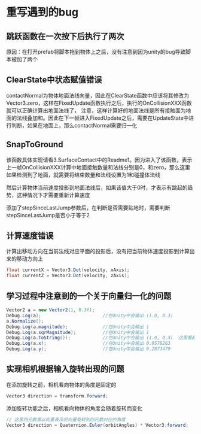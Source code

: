 # 重写遇到的bug

## 跳跃函数在一次按下后执行了两次
原因：在打开prefab将脚本拖到物体上之后，没有注意到因为unity的bug导致脚本被加了两个

## ClearState中状态赋值错误
contactNormal为物体地面法线向量，因此在ClearState函数中应该将其修改为Vector3.zero，这样在FixedUpdate函数执行之后，执行的OnCollisionXXX函数就可以正确计算出地面法线了，
注意，这样计算好的地面法线是所有接触面为地面的法线叠加和。因此在下一帧进入FixedUpdate之后，需要在UpdateState中进行判断，如果在地面上，那么contactNormal需要归一化

## SnapToGround
该函数具体实现请看3.SurfaceContact中的Readme1。因为进入了该函数，表示上一帧OnCollisionXXX计算中地面接触数量和法线分别是0，和zero，那么这里如果检测到了地面，就需要将结束数量和法线设置为1和碰撞体法线

然后计算物体当前速度投影到地面法线后，如果该值大于0时，才表示有跳起的趋势，这种情况下才需要重新计算速度

添加了stepSinceLastJump参数后，在判断是否需要贴地时，需要判断stepSinceLastJump是否小于等于2


## 计算速度错误
计算出移动方向在当前法线对应平面的投影后，没有把当前物体速度投影到计算出来的移动方向上
```csharp
float currentX = Vector3.Dot(velocity, xAxis);
float currentZ = Vector3.Dot(velocity, zAxis);
```

## 学习过程中注意到的一个关于向量归一化的问题
```csharp
Vector2 a = new Vector2(1, 0.3f);
Debug.Log(a);                       //在Unity中会输出 (1.0, 0.3)
a.Normalize();
Debug.Log(a.magnitude);             //在Unity中会输出 1
Debug.Log(a.sqrMagnitude);          //在Unity中会输出 1
Debug.Log(a.ToString());            //在Unity中会输出 (1.0, 0.3)  这里看起来像没有归一化，但是其实已经归一化了，原因是ToString()函数对x和y进行了四舍五入
Debug.Log(a.x);                     //在Unity中会输出 0.9578263
Debug.Log(a.y);                     //在Unity中会输出 0.2873479
```


## 实现相机根据输入旋转出现的问题

在添加旋转之前，相机看向物体的角度是固定的
```csharp
Vector3 direction = transform.forward;
```

添加旋转功能之后，相机看向物体的角度会随着旋转而变化
```csharp
// 这里四元数乘以向量表示将向量旋转到四元数对应的角度
Vector3 direction = Quaternion.Euler(orbitAngles) * Vector3.forward;
```